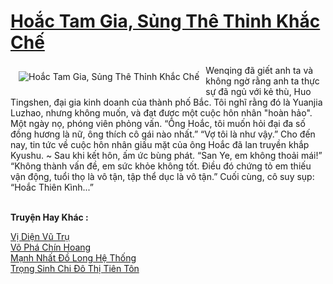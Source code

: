 <a href="https://truyenwiki.net/hoac-tam-gia-sung-the-thinh-khac-che.36228/" title="Hoắc Tam Gia, Sủng Thê Thỉnh Khắc Chế"><h1>Hoắc Tam Gia, Sủng Thê Thỉnh Khắc Chế</h1></a><div style="display:table"><img align="right" style="float: left; padding: 10px;" src="https://truyenwiki.net/a/img/str/src/36228.jpg" alt="Hoắc Tam Gia, Sủng Thê Thỉnh Khắc Chế">Wenqing đã giết anh ta và không ngờ rằng anh ta thực sự đã ngủ với kẻ thù, Huo Tingshen, đại gia kinh doanh của thành phố Bắc. Tôi nghĩ rằng đó là Yuanjia Luzhao, nhưng không muốn, và đạt được một cuộc hôn nhân "hoàn hảo". Một ngày nọ, phóng viên phỏng vấn. “Ông Hoắc, tôi muốn hỏi đại đa số đồng hương là nữ, ông thích cô gái nào nhất.” “Vợ tôi là như vậy.” Cho đến nay, tin tức về cuộc hôn nhân giấu mặt của ông Hoắc đã lan truyền khắp Kyushu. ~ Sau khi kết hôn, ấm ức bùng phát. “San Ye, em không thoải mái!” “Không thành vấn đề, em sức khỏe không tốt. Điều đó chứng tỏ em thiếu vận động, tuổi thọ là vô tận, tập thể dục là vô tận.” Cuối cùng, cô suy sụp: “Hoắc Thiên Kình...”</div><p><br><b>Truyện Hay Khác :</b></p><a href="https://truyenwiki.net/vi-dien-vu-tru.36945/" alt="Vị Diện Vũ Trụ">Vị Diện Vũ Trụ</a><br/><a href="https://github.com/nownovels/topcv/tree/master/truyenhay/35064" alt="Võ Phá Chín Hoang">Võ Phá Chín Hoang</a><br/><a href="https://sangtacviet.wordpress.com/2020/10/22/manh-nhat-do-long-he-thong/" alt="Mạnh Nhất Đồ Long Hệ Thống">Mạnh Nhất Đồ Long Hệ Thống</a><br/><a href="https://sangtacviet.wordpress.com/2020/10/22/trong-sinh-chi-do-thi-tien-ton/" alt="Trọng Sinh Chi Đô Thị Tiên Tôn">Trọng Sinh Chi Đô Thị Tiên Tôn</a><br/>